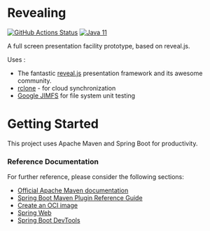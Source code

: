 # Revealing

[![GitHub Actions Status](https://github.com/bcopy/revealing/workflows/Java%20CI%20with%20Maven/badge.svg)](https://github.com/bcopy/revealing/actions)
[![Java 11](https://img.shields.io/badge/Java-11-purple "Java 11")](https://java.com)

A full screen presentation facility prototype, based on reveal.js.

Uses :
* The fantastic [reveal.js](https://revealjs.com/) presentation framework and its awesome community.
* [rclone](https://rclone.org/) - for cloud synchronization
* [Google JIMFS](https://github.com/google/jimfs) for file system unit testing


# Getting Started

This project uses Apache Maven and Spring Boot for productivity.

### Reference Documentation
For further reference, please consider the following sections:

* [Official Apache Maven documentation](https://maven.apache.org/guides/index.html)
* [Spring Boot Maven Plugin Reference Guide](https://docs.spring.io/spring-boot/docs/2.3.0.RELEASE/maven-plugin/reference/html/)
* [Create an OCI image](https://docs.spring.io/spring-boot/docs/2.3.0.RELEASE/maven-plugin/reference/html/#build-image)
* [Spring Web](https://docs.spring.io/spring-boot/docs/2.3.0.RELEASE/reference/htmlsingle/#boot-features-developing-web-applications)
* [Spring Boot DevTools](https://docs.spring.io/spring-boot/docs/2.3.0.RELEASE/reference/htmlsingle/#using-boot-devtools)

